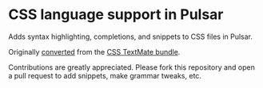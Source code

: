 # CSS language support in Pulsar

Adds syntax highlighting, completions, and snippets to CSS files in Pulsar.

Originally [converted](http://flight-manual.atom.io/hacking-atom/sections/converting-from-textmate)
from the [CSS TextMate bundle](https://github.com/textmate/css.tmbundle).

Contributions are greatly appreciated. Please fork this repository and open a
pull request to add snippets, make grammar tweaks, etc.
